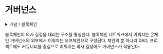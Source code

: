 # 거버넌스

<details>

<summary>개념 / 블록체인</summary>



</details>

블록체인이 의사 결정을 내리는 구조를 통칭한다. 블록체인 네트워크에서 이뤄지는 온체인 거버넌스와 외부에서 이뤄지는 오프체인으로 구성된다. 체인의 뿐 아니라 DAO, 프로젝트에도 커뮤니티를 중심으로 이뤄지는 의사 결정에도 거버넌스가 적용된다.
